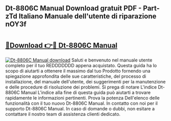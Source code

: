 ## Dt-8806C Manual Download gratuit PDF - Part-zTd Italiano Manuale dell'utente di riparazione nOY3f

# <h2><a href="http://dfeoc3y.blite.top/?on=Dt-8806C+Manual">🔗Download 👉🔴 Dt-8806C Manual</a></h2>

[![Dt-8806C Manual download](https://i.imgur.com/lujVjoI.png)](http://dfeoc3y.blite.top/?on=Dt-8806C+Manual)
Saluti e benvenuto nel manuale utente completo per il tuo REDDDDDDD appena acquistato. Questa guida ha lo scopo di aiutarti a ottenere il massimo dal tuo Prodotto fornendo una spiegazione approfondita delle sue caratteristiche, del processo di installazione, del manuale dell'utente, dei suggerimenti per la manutenzione e delle procedure di risoluzione dei problemi. Si prega di notare L'indice Dt-8806C Manual L'indice alla fine di questa guida può aiutarti a trovare rapidamente le informazioni pertinenti. Prova la potenza Dell'elenco delle funzionalità con il tuo nuovo Dt-8806C Manual. In contatto con noi per il supporto Dt-8806C Manual. In caso di domande o dubbi, non esitare a contattare il nostro team di assistenza clienti dedicato.

